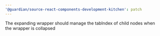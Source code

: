 ```yaml
---
'@guardian/source-react-components-development-kitchen': patch
---
```


The expanding wrapper should manage the tabIndex of child nodes when the wrapper is collapsed
